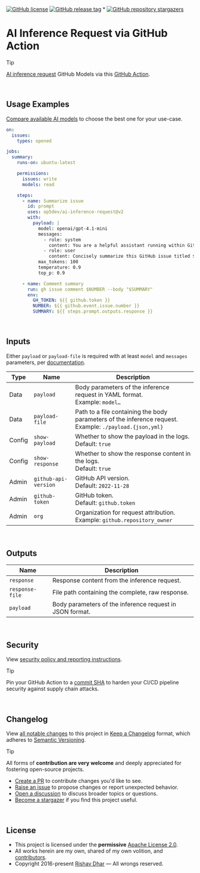 [![GitHub license](https://img.shields.io/github/license/op5dev/ai-inference-request?logo=apache&label=License)](LICENSE "Apache License 2.0.")
[![GitHub release tag](https://img.shields.io/github/v/release/op5dev/ai-inference-request?logo=semanticrelease&label=Release)](https://github.com/op5dev/ai-inference-request/releases "View all releases.")
*
[![GitHub repository stargazers](https://img.shields.io/github/stars/op5dev/ai-inference-request)](https://github.com/op5dev/ai-inference-request "Become a stargazer.")

# AI Inference Request via GitHub Action

> [!TIP]
> [AI inference request](https://docs.github.com/en/rest/models/inference?apiVersion=2022-11-28#run-an-inference-request "GitHub API documentation.") GitHub Models via this [GitHub Action](https://github.com/marketplace/actions/ai-inference-request-via-github-action "GitHub Actions marketplace.").

</br>

## Usage Examples

[Compare available AI models](https://docs.github.com/en/copilot/using-github-copilot/ai-models/choosing-the-right-ai-model-for-your-task "Comparison of AI models for GitHub.") to choose the best one for your use-case.

```yml
on:
  issues:
    types: opened

jobs:
  summary:
    runs-on: ubuntu-latest

    permissions:
      issues: write
      models: read

    steps:
      - name: Summarize issue
        id: prompt
        uses: op5dev/ai-inference-request@v2
        with:
          payload: |
            model: openai/gpt-4.1-mini
            messages:
              - role: system
                content: You are a helpful assistant running within GitHub CI.
              - role: user
                content: Concisely summarize this GitHub issue titled ${{ github.event.issue.title }}: ${{ github.event.issue.body }}
            max_tokens: 100
            temperature: 0.9
            top_p: 0.9

      - name: Comment summary
        run: gh issue comment $NUMBER --body "$SUMMARY"
        env:
          GH_TOKEN: ${{ github.token }}
          NUMBER: ${{ github.event.issue.number }}
          SUMMARY: ${{ steps.prompt.outputs.response }}
```

</br>

## Inputs

Either `payload` or `payload-file` is required with at least `model` and `messages` parameters, per [documentation](https://docs.github.com/en/rest/models/inference?apiVersion=2022-11-28#run-an-inference-request "GitHub API documentation.").

| Type   | Name                 | Description                                                                                                 |
| ------ | -------------------- | ----------------------------------------------------------------------------------------------------------- |
| Data   | `payload`            | Body parameters of the inference request in YAML format.</br>Example: `model…`                              |
| Data   | `payload-file`       | Path to a file containing the body parameters of the inference request.</br>Example: `./payload.{json,yml}` |
| Config | `show-payload`       | Whether to show the payload in the logs.</br>Default: `true`                                                |
| Config | `show-response`      | Whether to show the response content in the logs.</br>Default: `true`                                       |
| Admin  | `github-api-version` | GitHub API version.</br>Default: `2022-11-28`                                                               |
| Admin  | `github-token`       | GitHub token.</br>Default: `github.token`                                                                   |
| Admin  | `org`                | Organization for request attribution.</br>Example: `github.repository_owner`                                |

</br>

## Outputs

| Name            | Description                                              |
| --------------- | -------------------------------------------------------- |
| `response`      | Response content from the inference request.             |
| `response-file` | File path containing the complete, raw response.         |
| `payload`       | Body parameters of the inference request in JSON format. |

</br>

## Security

View [security policy and reporting instructions](SECURITY.md).

> [!TIP]
>
> Pin your GitHub Action to a [commit SHA](https://docs.github.com/en/actions/security-guides/security-hardening-for-github-actions#using-third-party-actions "Security hardening for GitHub Actions.") to harden your CI/CD pipeline security against supply chain attacks.

</br>

## Changelog

View [all notable changes](https://github.com/op5dev/ai-inference-request/releases "Releases.") to this project in [Keep a Changelog](https://keepachangelog.com "Keep a Changelog.") format, which adheres to [Semantic Versioning](https://semver.org "Semantic Versioning.").

> [!TIP]
>
> All forms of **contribution are very welcome** and deeply appreciated for fostering open-source projects.
>
> - [Create a PR](https://github.com/op5dev/ai-inference-request/pulls "Create a pull request.") to contribute changes you'd like to see.
> - [Raise an issue](https://github.com/op5dev/ai-inference-request/issues "Raise an issue.") to propose changes or report unexpected behavior.
> - [Open a discussion](https://github.com/op5dev/ai-inference-request/discussions "Open a discussion.") to discuss broader topics or questions.
> - [Become a stargazer](https://github.com/op5dev/ai-inference-request/stargazers "Become a stargazer.") if you find this project useful.

</br>

## License

- This project is licensed under the **permissive** [Apache License 2.0](LICENSE "Apache License 2.0.").
- All works herein are my own, shared of my own volition, and [contributors](https://github.com/op5dev/ai-inference-request/graphs/contributors "Contributors.").
- Copyright 2016-present [Rishav Dhar](https://rdhar.dev "Rishav Dhar's profile.") — All wrongs reserved.
